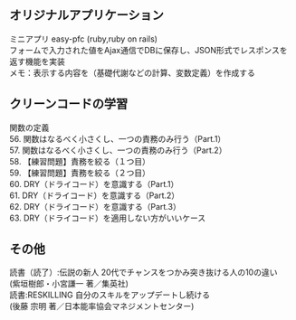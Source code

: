 ## オリジナルアプリケーション
ミニアプリ easy-pfc (ruby,ruby on rails)    
フォームで入力された値をAjax通信でDBに保存し、JSON形式でレスポンスを返す機能を実装  
メモ：表示する内容を（基礎代謝などの計算、変数定義）を作成する

## クリーンコードの学習
関数の定義  
56. 関数はなるべく小さくし、一つの責務のみ行う（Part.1）  
57. 関数はなるべく小さくし、一つの責務のみ行う（Part.2）  
58. 【練習問題】責務を絞る（１つ目）  
59. 【練習問題】責務を絞る（２つ目）  
60. DRY（ドライコード）を意識する（Part.1）  
61. DRY（ドライコード）を意識する（Part.2）  
62. DRY（ドライコード）を意識する（Part.3）  
63. DRY（ドライコード）を適用しない方がいいケース  

## その他
読書（読了）:伝説の新人 20代でチャンスをつかみ突き抜ける人の10の違い  
(紫垣樹郎・小宮謙一 著／集英社)  
読書:RESKILLING 自分のスキルをアップデートし続ける  
(後藤 宗明 著／日本能率協会マネジメントセンター)  